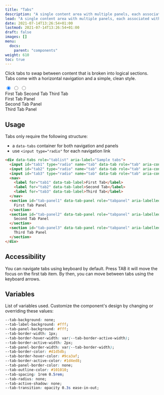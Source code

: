 ```yaml
---
title: "Tabs"
description: "A single content area with multiple panels, each associated with a header in a list."
lead: "A single content area with multiple panels, each associated with a header in a list."
date: 2021-07-14T13:26:54+01:00
lastmod: 2021-07-14T13:26:54+01:00
draft: false
images: []
menu:
  docs:
    parent: "components"
weight: 610
toc: true
---
```


Click tabs to swap between content that is broken into logical sections. Tabs come with a horizontal navigation and a simple, clean style.

<div class="preview">
  <link rel="stylesheet" href="../cssui.css">
  <link rel="stylesheet" href="tabs.css">

  <div data-tabs role="tablist" aria-label="Sample tabs">
    <input id="tab1" type="radio" name="tab" data-tab role="tab" aria-controls="tab-panel1" checked="checked"/>
    <input id="tab2" type="radio" name="tab" data-tab role="tab" aria-controls="tab-panel2"/>
    <input id="tab3" type="radio" name="tab" data-tab role="tab" aria-controls="tab-panel3"/>
    <nav>
      <label for="tab1" data-tab-label>First Tab</label>
      <label for="tab2" data-tab-label>Second Tab</label>
      <label for="tab3" data-tab-label>Third Tab</label>
    </nav>
    <section id="tab-panel1" data-tab-panel role="tabpanel" aria-labelledby="tab1">
      First Tab Panel
    </section>
    <section id="tab-panel2" data-tab-panel role="tabpanel" aria-labelledby="tab2">
      Second Tab Panel
    </section>
    <section id="tab-panel3" data-tab-panel role="tabpanel" aria-labelledby="tab3">
      Third Tab Panel
    </section>
  </div>
</div>

## Usage

Tabs only require the following structure:
- a `data-tabs` container for both navigation and panels
- use `<input type="radio"` for each navigation link

```html
<div data-tabs role="tablist" aria-label="Sample tabs">
  <input id="tab1" type="radio" name="tab" data-tab role="tab" aria-controls="tab-panel1" checked="checked"/>
  <input id="tab2" type="radio" name="tab" data-tab role="tab" aria-controls="tab-panel2"/>
  <input id="tab3" type="radio" name="tab" data-tab role="tab" aria-controls="tab-panel3"/>
  <nav>
    <label for="tab1" data-tab-label>First Tab</label>
    <label for="tab2" data-tab-label>Second Tab</label>
    <label for="tab3" data-tab-label>Third Tab</label>
  </nav>
  <section id="tab-panel1" data-tab-panel role="tabpanel" aria-labelledby="tab1">
    First Tab Panel
  </section>
  <section id="tab-panel2" data-tab-panel role="tabpanel" aria-labelledby="tab2">
    Second Tab Panel
  </section>
  <section id="tab-panel3" data-tab-panel role="tabpanel" aria-labelledby="tab3">
    Third Tab Panel
  </section>
</div>
```
## Accessibility
You can navigate tabs using keyboard by default. Press TAB it will move the focus on the first tab item. By then, you can move between tabs using the keyboard arrows.

## Variables

List of variables used. Customize the component's design by changing or overriding these values:

```css
--tab-background: none;
--tab-label-background: #fff;
--tab-panel-background: #fff;
--tab-border-width: 1px;
--tab-border-hover-width: var(--tab-border-active-width);
--tab-border-active-width: 2px;
--tab-panel-border-width: var(--tab-border-width);
--tab-border-color: #d1d5db;
--tab-border-hover-color: #9ca3af;
--tab-border-active-color: #1d4ed8;
--tab-panel-border-color: none;
--tab-outline-color: #101010;
--tab-spacing: 1rem 0.5rem;
--tab-radius: none;
--tab-active-shadow: none;
--tab-transition: opacity 0.3s ease-in-out;
```
